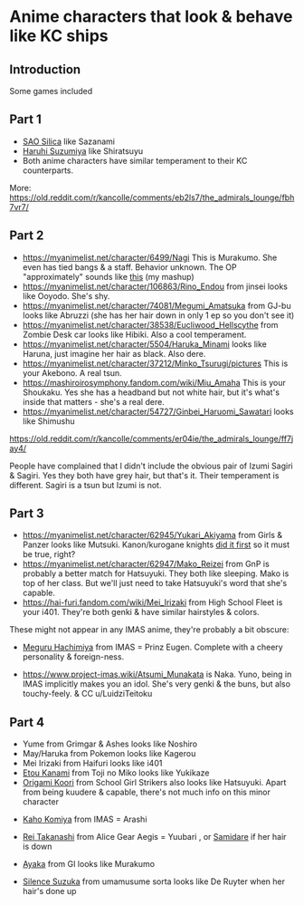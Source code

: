# Anime characters that look & behave like KC ships

## Introduction
Some games included


Part 1
---
- [SAO Silica](https://myanimelist.net/character/37681/Keiko_Ayano) like Sazanami
- [Haruhi Suzumiya](https://myanimelist.net/character/251/Haruhi_Suzumiya) like Shiratsuyu
- Both anime characters have similar temperament to their KC counterparts.

More: https://old.reddit.com/r/kancolle/comments/eb2ls7/the_admirals_lounge/fbh7vr7/

Part 2
---
* https://myanimelist.net/character/6499/Nagi This is Murakumo. She even has tied bangs & a staff. Behavior unknown. The OP "approximately" sounds like [this](https://hearthis.at/junh1024/kan-imas/) (my mashup)
* https://myanimelist.net/character/106863/Rino_Endou from jinsei looks like Ooyodo. She's shy.
* https://myanimelist.net/character/74081/Megumi_Amatsuka from GJ-bu looks like Abruzzi (she has her hair down in only 1 ep so you don't see it)
* https://myanimelist.net/character/38538/Eucliwood_Hellscythe from Zombie Desk car looks like Hibiki. Also a cool temperament.
* https://myanimelist.net/character/5504/Haruka_Minami looks like Haruna, just imagine her hair as black. Also dere.
* https://myanimelist.net/character/37212/Minko_Tsurugi/pictures This is your Akebono. A real tsun.
* https://mashiroirosymphony.fandom.com/wiki/Miu_Amaha This is your Shoukaku. Yes she has a headband but not white hair, but it's what's inside that matters - she's a real dere.
* https://myanimelist.net/character/54727/Ginbei_Haruomi_Sawatari looks like Shimushu

https://old.reddit.com/r/kancolle/comments/er04ie/the_admirals_lounge/ff7jay4/

People have complained that I didn't include the obvious pair of Izumi Sagiri & Sagiri. Yes they both have grey hair, but that's it. Their temperament is different. Sagiri is a tsun but Izumi is not.

Part 3
---
* https://myanimelist.net/character/62945/Yukari_Akiyama from Girls & Panzer looks like Mutsuki. Kanon/kurogane knights [did it first](https://seiga.nicovideo.jp/seiga/im6662158) so it must be true, right?
* https://myanimelist.net/character/62947/Mako_Reizei from GnP is probably a better match for Hatsuyuki. They both like sleeping. Mako is top of her class. But we'll just need to take Hatsuyuki's word that she's capable.
* https://hai-furi.fandom.com/wiki/Mei_Irizaki from High School Fleet is your i401. They're both genki & have similar hairstyles & colors.

These might not appear in any IMAS anime, they're probably a bit obscure:
- [Meguru Hachimiya](https://project-imas.wiki/Meguru_Hachimiya) from IMAS = Prinz Eugen. Complete with a cheery personality & foreign-ness.
* https://www.project-imas.wiki/Atsumi_Munakata is Naka. Yuno, being in IMAS implicitly makes you an idol. She's very genki & the buns, but also touchy-feely.
& CC u/LuidziTeitoku

Part 4
---
* Yume from Grimgar & Ashes looks like Noshiro
* May/Haruka from Pokemon looks like Kagerou
* Mei Irizaki from Haifuri looks like i401
* [Etou Kanami](https://anidb.net/character/89541) from Toji no Miko looks like Yukikaze
* [Origami Koori](https://safebooru.donmai.us/posts?tags=origami_koori) from School Girl Strikers also looks like Hatsuyuki. Apart from being kuudere & capable, there's not much info on this minor character


- [Kaho Komiya](https://project-imas.wiki/Kaho_Komiya) from IMAS = Arashi
- [Rei Takanashi](https://alicegearaegis.fandom.com/wiki/Rei_Takanashi) from Alice Gear Aegis = Yuubari , or [Samidare](https://safebooru.donmai.us/posts/4122234) if her hair is down
- [Ayaka](https://genshin-impact.fandom.com/wiki/Kamisato_Ayaka) from GI looks like Murakumo


- [Silence Suzuka](https://safebooru.donmai.us/posts/5340015) from umamusume sorta looks like De Ruyter when her hair's done up
